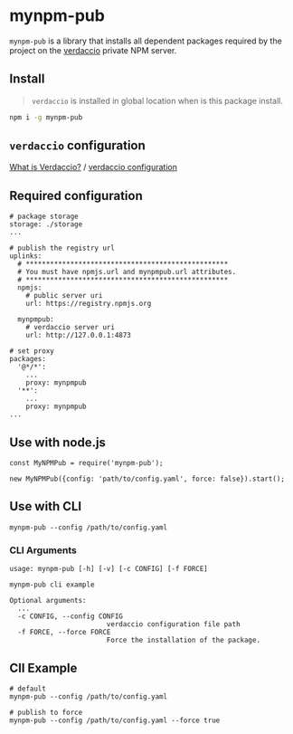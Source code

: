 
# mynpm-pub

`mynpm-pub` is a library that installs all dependent packages required by the project on the [verdaccio](http://www.verdaccio.org/docs/en/configuration.html) private NPM server.

## Install

> `verdaccio` is installed in global location when is this package install.

```bash
npm i -g mynpm-pub
```

## `verdaccio` configuration

[What is Verdaccio?](http://www.verdaccio.org/docs/en/what-is-verdaccio.html) / [verdaccio configuration](http://www.verdaccio.org/docs/en/configuration.html)

## Required configuration

```
# package storage
storage: ./storage
...

# publish the registry url
uplinks:
  # **************************************************
  # You must have npmjs.url and mynpmpub.url attributes.
  # **************************************************
  npmjs:
    # public server uri
    url: https://registry.npmjs.org

  mynpmpub:
    # verdaccio server uri
    url: http://127.0.0.1:4873

# set proxy
packages:
  '@*/*':
	...
    proxy: mynpmpub
  '**':
    ...
    proxy: mynpmpub
...
```

## Use with node.js

```
const MyNPMPub = require('mynpm-pub');

new MyNPMPub({config: 'path/to/config.yaml', force: false}).start();
```

## Use with CLI

```
mynpm-pub --config /path/to/config.yaml
```

### CLI Arguments

```
usage: mynpm-pub [-h] [-v] [-c CONFIG] [-f FORCE]

mynpm-pub cli example

Optional arguments:
  ...
  -c CONFIG, --config CONFIG
                        verdaccio configuration file path
  -f FORCE, --force FORCE
                        Force the installation of the package.
```

## ClI Example

```
# default
mynpm-pub --config /path/to/config.yaml

# publish to force
mynpm-pub --config /path/to/config.yaml --force true
```




